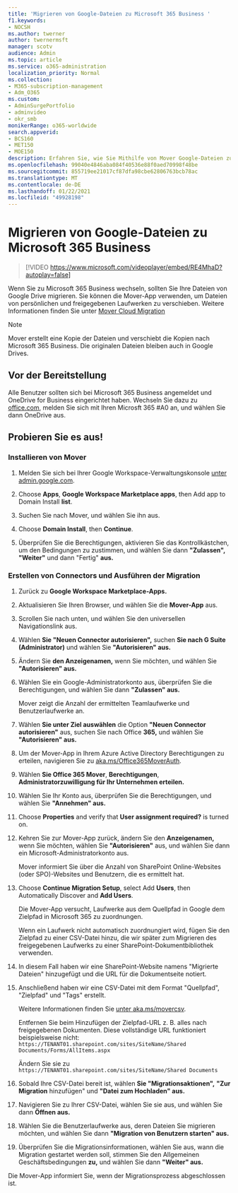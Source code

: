 ```yaml
---
title: 'Migrieren von Google-Dateien zu Microsoft 365 Business '
f1.keywords:
- NOCSH
ms.author: twerner
author: twernermsft
manager: scotv
audience: Admin
ms.topic: article
ms.service: o365-administration
localization_priority: Normal
ms.collection:
- M365-subscription-management
- Adm_O365
ms.custom:
- AdminSurgePortfolio
- adminvideo
- okr_smb
monikerRange: o365-worldwide
search.appverid:
- BCS160
- MET150
- MOE150
description: Erfahren Sie, wie Sie Mithilfe von Mover Google-Dateien zu Microsoft 365 Business migrieren.
ms.openlocfilehash: 99040e4846aba084f40536e88f0aed70998f48be
ms.sourcegitcommit: 855719ee21017cf87dfa98cbe62806763bcb78ac
ms.translationtype: MT
ms.contentlocale: de-DE
ms.lasthandoff: 01/22/2021
ms.locfileid: "49928198"
---
```

# <a name="migrate-google-files-to-microsoft-365-for-business"></a>Migrieren von Google-Dateien zu Microsoft 365 Business 

> [!VIDEO https://www.microsoft.com/videoplayer/embed/RE4MhaD?autoplay=false]

Wenn Sie zu Microsoft 365 Business wechseln, sollten Sie Ihre Dateien von Google Drive migrieren. Sie können die Mover-App verwenden, um Dateien von persönlichen und freigegebenen Laufwerken zu verschieben. Weitere Informationen finden Sie unter [Mover Cloud Migration](https://docs.microsoft.com/sharepointmigration/mover-plan-migration)

> [!NOTE]
> Mover erstellt eine Kopie der Dateien und verschiebt die Kopien nach Microsoft 365 Business. Die originalen Dateien bleiben auch in Google Drives.

## <a name="before-you-start"></a>Vor der Bereitstellung

Alle Benutzer sollten sich bei Microsoft 365 Business angemeldet und OneDrive for Business eingerichtet haben. Wechseln Sie dazu zu [office.com](https://office.com), melden Sie sich mit Ihren Microsft 365 #A0 an, und wählen Sie dann OneDrive aus.

## <a name="try-it"></a>Probieren Sie es aus!

### <a name="install-mover"></a>Installieren von Mover

1. Melden Sie sich bei Ihrer Google Workspace-Verwaltungskonsole [unter admin.google.com](https://admin.google.com).

1. Choose **Apps**, **Google Workspace Marketplace apps**, then Add app to Domain Install **list**.

1. Suchen Sie nach Mover, und wählen Sie ihn aus.

1. Choose **Domain Install**, then **Continue**.

1. Überprüfen Sie die Berechtigungen, aktivieren Sie das Kontrollkästchen, um den Bedingungen zu zustimmen, und wählen Sie dann **"Zulassen",** **"Weiter"** und dann "Fertig" **aus.**

### <a name="create-connectors-and-run-the-migration"></a>Erstellen von Connectors und Ausführen der Migration

1. Zurück zu **Google Workspace Marketplace-Apps.**
1. Aktualisieren Sie Ihren Browser, und wählen Sie die **Mover-App** aus.
1. Scrollen Sie nach unten, und wählen Sie den universellen Navigationslink aus.
1. Wählen **Sie "Neuen Connector autorisieren",** suchen **Sie nach G Suite (Administrator)** und wählen Sie **"Autorisieren" aus.**
1. Ändern Sie **den Anzeigenamen,** wenn Sie möchten, und wählen Sie **"Autorisieren" aus.**
1. Wählen Sie ein Google-Administratorkonto aus, überprüfen Sie die Berechtigungen, und wählen Sie dann **"Zulassen" aus.**

    Mover zeigt die Anzahl der ermittelten Teamlaufwerke und Benutzerlaufwerke an. 

1. Wählen **Sie unter Ziel auswählen** die Option **"Neuen Connector autorisieren"** aus, suchen Sie nach Office **365,** und wählen Sie **"Autorisieren" aus.**
1. Um der Mover-App in Ihrem Azure Active Directory Berechtigungen zu erteilen, navigieren Sie zu [aka.ms/Office365MoverAuth](https://aka.ms/Office365MoverAuth).
1. Wählen **Sie Office 365 Mover**, **Berechtigungen**, **Administratorzuwilligung für Ihr Unternehmen erteilen.**
1. Wählen Sie Ihr Konto aus, überprüfen Sie die Berechtigungen, und wählen Sie **"Annehmen" aus.**
1. Choose **Properties** and verify that **User assignment required?** is turned on.
1. Kehren Sie zur Mover-App zurück, ändern Sie den **Anzeigenamen,** wenn Sie möchten, wählen Sie **"Autorisieren"** aus, und wählen Sie dann ein Microsoft-Administratorkonto aus.

    Mover informiert Sie über die Anzahl von SharePoint Online-Websites (oder SPO)-Websites und Benutzern, die es ermittelt hat.
1. Choose **Continue Migration Setup**, select Add **Users**, then Automatically Discover and **Add Users**.

    Die Mover-App versucht, Laufwerke aus dem Quellpfad in Google dem Zielpfad in Microsoft 365 zu zuordnungen. 

    Wenn ein Laufwerk nicht automatisch zuordnungiert wird, fügen Sie den Zielpfad zu einer CSV-Datei hinzu, die wir später zum Migrieren des freigegebenen Laufwerks zu einer SharePoint-Dokumentbibliothek verwenden. 

1. In diesem Fall haben wir eine SharePoint-Website namens "Migrierte Dateien" hinzugefügt und die URL für die Dokumentseite notiert. 
1. Anschließend haben wir eine CSV-Datei mit dem Format "Quellpfad", "Zielpfad" und "Tags" erstellt. 

    Weitere Informationen finden Sie [unter aka.ms/movercsv](https://docs.microsoft.com/sharepointmigration/mover-create-migration-csv).

    Entfernen Sie beim Hinzufügen der Zielpfad-URL z. B. alles nach freigegebenen Dokumenten. Diese vollständige URL funktioniert beispielsweise nicht: `https://TENANT01.sharepoint.com/sites/SiteName/Shared Documents/Forms/AllItems.aspx`

    Ändern Sie sie zu `https://TENANT01.sharepoint.com/sites/SiteName/Shared Documents`

1. Sobald Ihre CSV-Datei bereit ist, wählen **Sie "Migrationsaktionen",** **"Zur Migration** hinzufügen" und **"Datei zum Hochladen" aus.**
1. Navigieren Sie zu Ihrer CSV-Datei, wählen Sie sie aus, und wählen Sie dann **Öffnen aus.**
1. Wählen Sie die Benutzerlaufwerke aus, deren Dateien Sie migrieren möchten, und wählen Sie dann **"Migration von Benutzern starten" aus.**
1. Überprüfen Sie die Migrationsinformationen, wählen Sie aus, wann die Migration gestartet werden soll, stimmen Sie den Allgemeinen Geschäftsbedingungen **zu,** und wählen Sie dann **"Weiter" aus.**

Die Mover-App informiert Sie, wenn der Migrationsprozess abgeschlossen ist.
